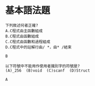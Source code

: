 # 基本語法題
```
下列敘述何者正確?
A.C程式由主函數組成
B.C程式由函數組成
C.C程式由函數和過程組成
D.C程式中的註解行由/ *，由* /結束
```
```
B
```

```
以下符號中不能用作使用者識別字的符號是?
(A)_256  (B)void  (C)scanf  (D)Struct
```
```
A
```
